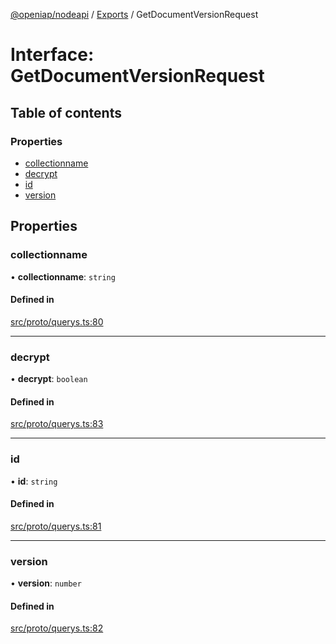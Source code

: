 [@openiap/nodeapi](../README.md) / [Exports](../modules.md) / GetDocumentVersionRequest

# Interface: GetDocumentVersionRequest

## Table of contents

### Properties

- [collectionname](GetDocumentVersionRequest.md#collectionname)
- [decrypt](GetDocumentVersionRequest.md#decrypt)
- [id](GetDocumentVersionRequest.md#id)
- [version](GetDocumentVersionRequest.md#version)

## Properties

### collectionname

• **collectionname**: `string`

#### Defined in

[src/proto/querys.ts:80](https://github.com/openiap/nodeapi/blob/a159861/src/proto/querys.ts#L80)

___

### decrypt

• **decrypt**: `boolean`

#### Defined in

[src/proto/querys.ts:83](https://github.com/openiap/nodeapi/blob/a159861/src/proto/querys.ts#L83)

___

### id

• **id**: `string`

#### Defined in

[src/proto/querys.ts:81](https://github.com/openiap/nodeapi/blob/a159861/src/proto/querys.ts#L81)

___

### version

• **version**: `number`

#### Defined in

[src/proto/querys.ts:82](https://github.com/openiap/nodeapi/blob/a159861/src/proto/querys.ts#L82)

